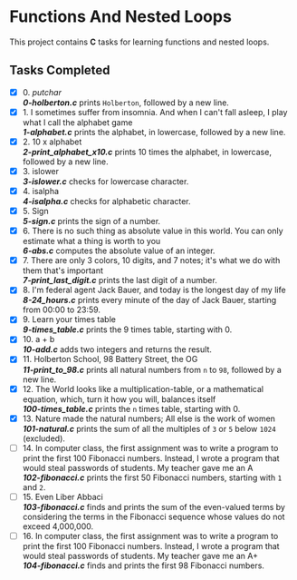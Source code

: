 # Functions And Nested Loops

This project contains __C__ tasks for learning functions and nested loops.

## Tasks Completed

+ [x] 0\. _putchar_<br/>_**0-holberton.c**_ prints `Holberton`, followed by a new line.
+ [x] 1\. I sometimes suffer from insomnia. And when I can't fall asleep, I play what I call the alphabet game<br/>_**1-alphabet.c**_ prints the alphabet, in lowercase, followed by a new line.
+ [x] 2\. 10 x alphabet<br/>_**2-print_alphabet_x10.c**_ prints 10 times the alphabet, in lowercase, followed by a new line.
+ [x] 3\. islower<br/>_**3-islower.c**_ checks for lowercase character.
+ [x] 4\. isalpha<br/>_**4-isalpha.c**_ checks for alphabetic character.
+ [x] 5\. Sign<br/>_**5-sign.c**_ prints the sign of a number.
+ [x] 6\. There is no such thing as absolute value in this world. You can only estimate what a thing is worth to you<br/>_**6-abs.c**_ computes the absolute value of an integer.
+ [x] 7\. There are only 3 colors, 10 digits, and 7 notes; it's what we do with them that's important<br/>_**7-print_last_digit.c**_ prints the last digit of a number.
+ [x] 8\. I'm federal agent Jack Bauer, and today is the longest day of my life<br/>_**8-24_hours.c**_ prints every minute of the day of Jack Bauer, starting from 00:00 to 23:59.
+ [x] 9\. Learn your times table<br/>_**9-times_table.c**_ prints the 9 times table, starting with 0.
+ [x] 10\. a + b<br/>_**10-add.c**_ adds two integers and returns the result.
+ [x] 11\. Holberton School, 98 Battery Street, the OG<br/>_**11-print_to_98.c**_ prints all natural numbers from `n` to `98`, followed by a new line.
+ [x] 12\. The World looks like a multiplication-table, or a mathematical equation, which, turn it how you will, balances itself<br/>_**100-times_table.c**_ prints the `n` times table, starting with 0.
+ [x] 13\. Nature made the natural numbers; All else is the work of women<br/>_**101-natural.c**_ prints the sum of all the multiples of `3` or `5` below `1024` (excluded).
+ [ ] 14\. In computer class, the first assignment was to write a program to print the first 100 Fibonacci numbers. Instead, I wrote a program that would steal passwords of students. My teacher gave me an A<br/>_**102-fibonacci.c**_ prints the first 50 Fibonacci numbers, starting with `1` and `2`.
+ [ ] 15\. Even Liber Abbaci<br/>_**103-fibonacci.c**_ finds and prints the sum of the even-valued terms by considering the terms in the Fibonacci sequence whose values do not exceed 4,000,000.
+ [ ] 16\. In computer class, the first assignment was to write a program to print the first 100 Fibonacci numbers. Instead, I wrote a program that would steal passwords of students. My teacher gave me an A+<br/>_**104-fibonacci.c**_ finds and prints the first 98 Fibonacci numbers.
